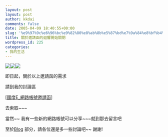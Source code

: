 ```yaml
---
layout: post
layout: post
author: kkdai
comments: false
date: 2005-04-09 18:40:55+00:00
slug: '%e9%97%9c%e6%96%bc%e9%82%80%e8%ab%8b%e5%87%bd%e7%9a%84%e8%bf%b4%e9%9f%bf%e9%96%8b%e5%a7%8b%e9%97%9c%e9%96%89'
title: 關於邀請函的迴響開始關閉
wordpress_id: 225
categories:
- 我的生活
---
```


![](http://www.evanlin.com/twbb/attachments/logo.gif)![](http://www.evanlin.com/twbb/attachments/orkut.jpg)![](http://www.evanlin.com/twbb/attachments/ma_360-beta_1.gif)

即日起，關於以上邀請函的需求

請到我的討論區

[[國度E_網路帳號邀請函](http://www.evanlin.com/twbb/index.php?board=16)]

去索取~~~

當然~~ 我有一些新的網路帳號可以分享~~~就到那去留言吧

至於[Blog](http://www.evanlin.com/blog/) 部分，請各位還是多一些討論吧~~ 謝謝!
